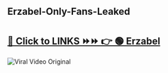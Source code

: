 
 ## Erzabel-Only-Fans-Leaked

# <h2><a href="https://clipsfans.com/Erzabel&ref=git">🔗 Click to LINKS ⏩⏩ 👉 🟢 Erzabel </a></h2>

<a href="https://clipsfans.com/Erzabel&ref=git" rel="nofollow" data-target="animated-image.originalLink"><img src="https://i.ibb.co.com/xMMVF88/686577567.gif" alt="Viral Video Original" style="max-width: 100%; display: inline-block;" data-target="animated-image.originalImage"></a>
